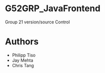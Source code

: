 # G52GRP_JavaFrontend
Group 21 version/source Control


# Authors
* Philipp Tiso
* Jay Mehta
* Chris Tang
